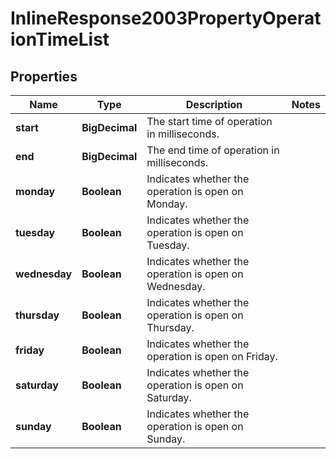 

# InlineResponse2003PropertyOperationTimeList


## Properties

Name | Type | Description | Notes
------------ | ------------- | ------------- | -------------
**start** | **BigDecimal** | The start time of operation in milliseconds. | 
**end** | **BigDecimal** | The end time of operation in milliseconds. | 
**monday** | **Boolean** | Indicates whether the operation is open on Monday. | 
**tuesday** | **Boolean** | Indicates whether the operation is open on Tuesday. | 
**wednesday** | **Boolean** | Indicates whether the operation is open on Wednesday. | 
**thursday** | **Boolean** | Indicates whether the operation is open on Thursday. | 
**friday** | **Boolean** | Indicates whether the operation is open on Friday. | 
**saturday** | **Boolean** | Indicates whether the operation is open on Saturday. | 
**sunday** | **Boolean** | Indicates whether the operation is open on Sunday. | 



